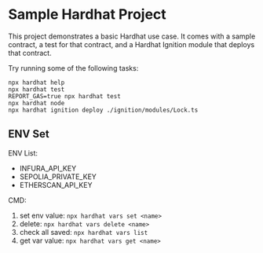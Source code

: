 # Sample Hardhat Project

This project demonstrates a basic Hardhat use case. It comes with a sample contract, a test for that contract, and a Hardhat Ignition module that deploys that contract.

Try running some of the following tasks:

```shell
npx hardhat help
npx hardhat test
REPORT_GAS=true npx hardhat test
npx hardhat node
npx hardhat ignition deploy ./ignition/modules/Lock.ts
```

## ENV Set

ENV List:

- INFURA_API_KEY
- SEPOLIA_PRIVATE_KEY
- ETHERSCAN_API_KEY

CMD:

1. set env value: `npx hardhat vars set <name>`
2. delete: `npx hardhat vars delete <name>`
3. check all saved: `npx hardhat vars list`
4. get var value: `npx hardhat vars get <name>`